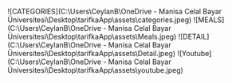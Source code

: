![CATEGORIES](C:\Users\CeylanB\OneDrive - Manisa Celal Bayar Üniversitesi\Desktop\tarifkaApp\assets\categories.jpeg)
![MEALS](C:\Users\CeylanB\OneDrive - Manisa Celal Bayar Üniversitesi\Desktop\tarifkaApp\assets\Meals.jpeg)
![DETAIL](C:\Users\CeylanB\OneDrive - Manisa Celal Bayar Üniversitesi\Desktop\tarifkaApp\assets\Detail.jpeg)
![Youtube](C:\Users\CeylanB\OneDrive - Manisa Celal Bayar Üniversitesi\Desktop\tarifkaApp\assets\youtube.jpeg)
